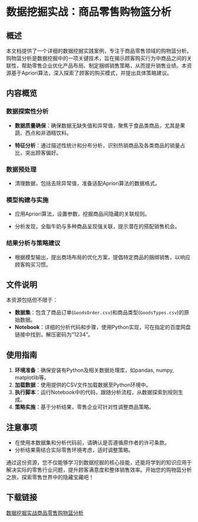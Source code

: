 # 数据挖掘实战：商品零售购物篮分析

## 概述

本文档提供了一个详细的数据挖掘实践案例，专注于商品零售领域的购物篮分析。购物篮分析是数据挖掘中的一项关键技术，旨在揭示顾客购买行为中商品之间的关联性，帮助零售企业优化产品布局、制定捆绑销售策略，从而提升销售业绩。本资源基于Apriori算法，深入探索了顾客的购买模式，并提出具体策略建议。

## 内容概览

### 数据探索性分析

- **数据质量确保**：确保数据无缺失值和异常值，聚焦于食品类商品，尤其是果蔬、西点和非酒精饮料。
  
- **特征分析**：通过描述性统计和分布分析，识别热销商品及各类商品的销量占比，突出顾客偏好。

### 数据预处理

- 清理数据，包括去除异常值，准备适配Apriori算法的数据格式。

### 模型构建与实施

- 应用Apriori算法，设置参数，挖掘商品间隐藏的关联规则。
  
- 分析发现，全脂牛奶与多种商品呈现强关联，提示潜在的搭配销售机会。

### 结果分析与策略建议

- 根据模型输出，提出商场布局的优化方案，提倡特定商品的捆绑销售，以响应顾客购买习惯。

## 文件说明

本资源包括但不限于：

- **数据集**：包含了商品订单(`GoodsOrder.csv`)和商品类型(`GoodsTypes.csv`)的原始数据。
- **Notebook**：详细的分析代码和步骤，使用Python实现，可在指定的百度网盘链接中找到，解压密码为“1234”。

## 使用指南

1. **环境准备**：确保安装有Python及相关数据处理库，如pandas, numpy, matplotlib等。
2. **加载数据**：使用提供的CSV文件加载数据至Python环境中。
3. **执行脚本**：运行Notebook中的代码，跟随分析流程，从数据探索到规则生成。
4. **策略实施**：基于分析结果，零售企业可针对性调整商品策略。

## 注意事项

- 在使用本数据集和分析代码前，请确认是否遵循原作者的许可条款。
- 分析结果需结合实际零售环境考虑，适时调整策略。

通过这份资源，您不仅能够学习到数据挖掘的核心技能，还能将学到的知识应用于解决实际的零售行业问题，提升顾客满意度和整体销售效率。开始您的购物篮分析之旅，探索零售世界中的隐藏宝藏吧！

## 下载链接

[数据挖掘实战商品零售购物篮分析](https://pan.quark.cn/s/0310c247b2ff)